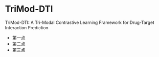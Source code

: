 # TriMod-DTI
TriMod-DTI: A Tri-Modal Contrastive Learning Framework for Drug-Target Interaction Prediction
<ul>
  <li>第一点</li>
  <li>第二点</li>
  <li>第三点</li>
</ul>

